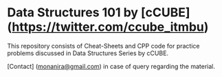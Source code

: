 # Data Structures 101 by [cCUBE] (https://twitter.com/ccube_itmbu)

This repository consists of Cheat-Sheets and CPP code for practice problems discussed in Data Structures Series by cCUBE.

[Contact] (monanira@gmail.com) in case of query regarding the material.
